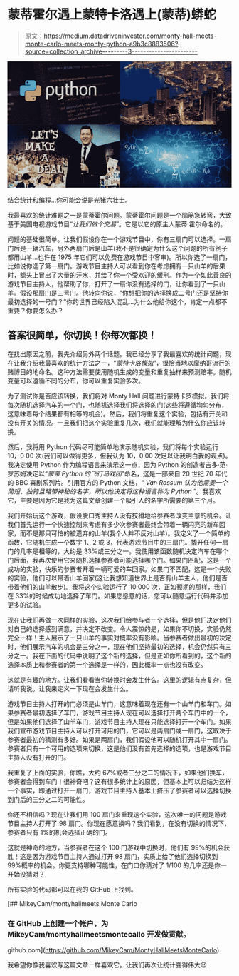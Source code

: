 # 蒙蒂霍尔遇上蒙特卡洛遇上(蒙蒂)蟒蛇

> 原文：<https://medium.datadriveninvestor.com/monty-hall-meets-monte-carlo-meets-monty-python-a9b3c8883506?source=collection_archive---------3----------------------->

![](img/939ca2d029bcf2576bd5d0123bc6256e.png)

结合统计和编程…你可能会说是光猪六壮士。

我最喜欢的统计难题之一是蒙蒂霍尔问题。蒙蒂霍尔问题是一个脑筋急转弯，大致基于美国电视游戏节目“*让我们做个交易*”。它是以它的原主人蒙蒂·霍尔命名的。

问题的基础很简单。让我们假设你在一个游戏节目中，你有三扇门可以选择。一扇门后是一辆汽车，另外两扇门后是山羊(我不是很确定为什么这个问题的所有例子都用山羊…也许在 1975 年它们可以免费在游戏节目中客串)。所以你选了一扇门，比如说你选了第一扇门。游戏节目主持人可以看到你在考虑拥有一只山羊的后果时，额头上冒出了大量的汗水，并给了你一个受欢迎的缓刑。作为一个如此善良的游戏节目主持人，他帮助了你，打开了一扇你没有选择的门，让你看到了一只山羊。假设那扇门是三号门。他转向你说，“你想把你的选择换成二号门还是坚持你最初选择的一号门？”你的世界已经陷入混乱…为什么他给你这个，肯定一点都不重要？你要怎么办？

## 答案很简单，你切换！你每次都换！

在找出原因之前，我先介绍另外两个话题。我已经分享了我最喜欢的统计问题，现在让我介绍我最喜欢的统计方法之一，“*蒙特卡洛模拟*”，很恰当地以摩纳哥流行的赌博目的地命名。这种方法需要使用随机生成的变量和重复抽样来预测赔率。随机变量可以遵循不同的分布，你可以重复实验多次。

为了测试你是否应该转换，我们将对 Monty Hall 问题进行蒙特卡罗模拟。我们将每次随机选择汽车的一个门，也随机选择我们将选择的门(这些将遵循均匀分布，这意味着每个结果都有相等的机会)。然后，我们将重复这个实验，包括有开关和没有开关的情况。一旦我们把这个实验重复几次，我们就能理解为什么你应该转换。

然后，我将用 Python 代码尽可能简单地演示随机实验，我们将每个实验运行 10，0 00 次(我们可以做得更多，但我认为 10，0 00 次足以让我明白我的观点)。我决定使用 Python 作为编程语言来演示这一点，因为 Python 的创造者吉多·范·罗苏姆决定以“*蒙蒂 Python 的飞行马戏团*”命名，这是一部来自 20 世纪 70 年代的 BBC 喜剧系列片。引用官方的 Python 文档，“ *Van Rossum 认为他需要一个简短、独特且略带神秘的名字，所以他决定将这种语言称为 Python* ”。我喜欢它，主要是因为它是我为这篇文章创建一个吸引人的名字所需要的第三个月。

我们开始玩这个游戏，假设脱口秀主持人没有狡猾地给参赛者改变主意的机会。让我们首先运行一个快速控制来考虑有多少次参赛者最终会带着一辆闪亮的新车回家，而不是那只可怕的被遗弃的山羊(我个人并不反对山羊)。我定义了一个简单的函数，它随机生成一个数字 1、2 或 3，代表游戏节目中的三扇门。撬开任何一扇门的几率是相等的，大约是 33%或三分之一。我使用该函数随机决定汽车在哪个门后面，我再次使用它来随机选择参赛者可能选择哪个门。如果门匹配，这是一个成功的实验，快乐的参赛者开着一辆可爱的车回家。如果门不匹配，这是一个失败的实验，他们可以带着山羊回家(这让我想知道世界上是否有山羊主人，他们是否带着他们的山羊散步)。我将这个实验运行了 10 000 次，正如预期的那样，我们在 33%的时候成功地选择了车门。如果您愿意的话，您可以随意运行代码并添加更多的试验。

现在让我们再做一次同样的实验，这次我们给参与者一个选择，但是他们决定他们对自己的选择感到满意，并决定不改变。令人震惊的是，如果你不切换，实验仍然完全一样！主人展示了一只山羊的事实对概率没有影响。当参赛者做出最初的决定时，他们展示汽车的机会是三分之一，现在他们坚持最初的选择，机会仍然只有三分之一。我在下面的代码中说明了这个新的选择，但是正如你所看到的，这个新的选择本质上和参赛者的第一个选择是一样的，因此概率一点也没有改变。

这就是有趣的地方。让我们看看当你转换时会发生什么。这里的逻辑有点复杂，但请听我说。让我来定义一下现在会发生什么。

游戏节目主持人打开的门必须是山羊门，这意味着现在还有一个山羊门和车门。如果参赛者最初选择了车门，游戏节目主持人现在可以选择打开两个车门中的一个，但是如果他们选择了山羊车门，游戏节目主持人现在只能选择打开一个车门。如果我们宣布游戏节目主持人可以打开可用的门，它可以是两扇门或一扇门，这取决于参赛者最初的猜测有多好。如果是两扇门，我们假设他可以随机打开其中一扇门。参赛者只有一个可用的选项来切换，这是他们没有首先选择的选项，也是游戏节目主持人没有打开的门。

我重复了上面的实验，你瞧，大约 67%或者三分之二的情况下，如果他们换车，参赛者会得到车门！很神奇吧？这有很多统计上的原因，但基本上可以归结为这样一个事实，即通过打开一扇门，游戏节目主持人基本上挤压了参赛者可以选择切换到门后的三分之二的可能性。

你还不相信吗？现在让我们用 100 扇门来重现这个实验，这次唯一的问题是游戏节目主持人打开了 98 扇门。你现在愿意换吗？我们看到，在没有切换的情况下，参赛者只有 1%的机会选择正确的门。

这就是神奇的地方，当参赛者在这个 100 门游戏中切换时，他们有 99%的机会获胜！这是因为游戏节目主持人通过打开 98 扇门，实质上给了他们选择切换到 99%概率的机会。你更支持哪种可能性，在门口你猜对了 1/100 的几率还是你一开始没猜对？

所有实验的代码都可以在我的 GitHub 上找到。

[](https://github.com/MikeyCam/MontyHallMeetsMonteCarlo) [## MikeyCam/montyhallmeets Monte Carlo

### 在 GitHub 上创建一个帐户，为 MikeyCam/montyhallmeetsmontecallo 开发做贡献。

github.com](https://github.com/MikeyCam/MontyHallMeetsMonteCarlo) 

我希望你像我喜欢写这篇文章一样喜欢它。让我们再次让统计变得伟大😉